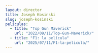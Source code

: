 ```yaml
---
layout: director
title: Joseph Kosinski
slug: joseph-kosinski
peliculas:
  - title: "Top Gun Maverick"
    url: "2022/09/11/Top-Gun-Maverick/"
  - title: "F1: la película"
    url: "2025/07/11/F1-la-pelicula/"
---
```

